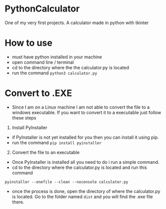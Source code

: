 # PythonCalculator
One of my very first projects. A calculator made in python with tkinter

# How to use
- must have python installed in your machine
- open command line / terminal
- cd to the directory where the the calculator.py is located
- run the command ```python3 calculator.py```

# Convert to .EXE
- Since I am on a Linux machine I am not able to convert the file to a windows executable. If you want to convert it to a executable just follow these steps

1. Install PyInstaller
 - if PyInstaller is not yet installed for you then you can install it using pip.
 - run the command ```pip install pyinstaller```
 
2. Convert the file to an executable
 - Once PyInstaller is installed all you need to do i run a simple command.
 - cd to the directory where the calculator.py is located and run this command
```
pyinstaller --onefile --clean --noconsole calculator.py
```
 - once the process is done, open the directory of where the calculator.py is located. Go to the folder named ``dist`` and you will find the .exe file there.
